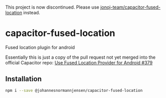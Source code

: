 #

This project is now discontinued. Please use [jonoj-team/capacitor-fused-location](https://github.com/jonoj-team/capacitor-fused-location/tree/master) instead.

# capacitor-fused-location

Fused location plugin for android

Essentially this is just a copy of the pull request not yet merged into the official Capacitor repo:
[Use Fused Location Provider for Android #379](https://github.com/ionic-team/capacitor/issues/379)

## Installation

```bash
npm i --save @johannesnormannjensen/capacitor-fused-location
```
